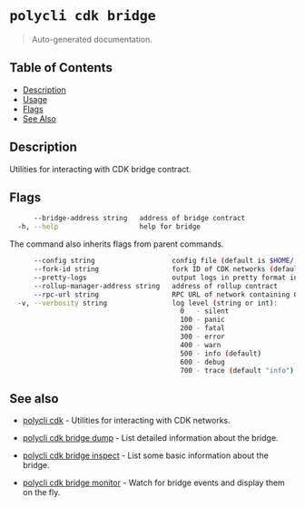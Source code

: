 # `polycli cdk bridge`

> Auto-generated documentation.

## Table of Contents

- [Description](#description)
- [Usage](#usage)
- [Flags](#flags)
- [See Also](#see-also)

## Description

Utilities for interacting with CDK bridge contract.

## Flags

```bash
      --bridge-address string   address of bridge contract
  -h, --help                    help for bridge
```

The command also inherits flags from parent commands.

```bash
      --config string                   config file (default is $HOME/.polygon-cli.yaml)
      --fork-id string                  fork ID of CDK networks (default "12")
      --pretty-logs                     output logs in pretty format instead of JSON (default true)
      --rollup-manager-address string   address of rollup contract
      --rpc-url string                  RPC URL of network containing CDK contracts (default "http://localhost:8545")
  -v, --verbosity string                log level (string or int):
                                          0   - silent
                                          100 - panic
                                          200 - fatal
                                          300 - error
                                          400 - warn
                                          500 - info (default)
                                          600 - debug
                                          700 - trace (default "info")
```

## See also

- [polycli cdk](polycli_cdk.md) - Utilities for interacting with CDK networks.
- [polycli cdk bridge dump](polycli_cdk_bridge_dump.md) - List detailed information about the bridge.

- [polycli cdk bridge inspect](polycli_cdk_bridge_inspect.md) - List some basic information about the bridge.

- [polycli cdk bridge monitor](polycli_cdk_bridge_monitor.md) - Watch for bridge events and display them on the fly.

